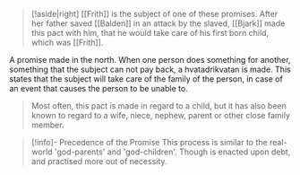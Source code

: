 > [!aside|right]
> [[Frith]] is the subject of one of these promises. After her father saved [[Balden]] in an attack by the slaved, [[Bjark]] made this pact with him, that he would take care of his first born child, which was [[Frith]].

A promise made in the north. When one person does something for another, something that the subject can not pay back, a hvatadrikvatan is made. This states that the subject will take care of the family of the person, in case of an event that causes the person to be unable to. 
>Most often, this pact is made in regard to a child, but it has also been known to regard to a wife, niece, nephew, parent or other close family member.

> [!info]- Precedence of the Promise
> This process is similar to the real-world 'god-parents' and 'god-children'. Though is enacted upon debt, and practised more out of necessity.